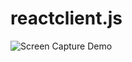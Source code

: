 # reactclient.js

<!--
[FHIRcast](http://fhircast.org/) WebSocket client prototype in React.

The implementation is based on the WebSocket channel proposal described in [FHIRcast sandbox](https://github.com/fhircast/sandbox.js).
-->

![Screen Capture Demo](https://github.com/akalliokoski/fhircast-websocket-demo/blob/develop/doc/fhircast-dwv-prototype.gif)

<!--
## Get started
-->

<!--
##### Install yarn
[yarn](https://yarnpkg.com/lang/en/) is a fast, reliable, and secure dependency management tool. [Installation instructions](https://yarnpkg.com/en/docs/install#mac-stable) for  your particular platform can be found [in the official documentation](https://yarnpkg.com/en/docs/install#mac-stable).
-->
<!--
##### Running on localhost:3000
```
git clone https://github.com/fhircast/reactclient.js.git
yarn install
yarn start
```
-->
<!--
##### Running two clients on different ports
```
PORT=3006 yarn start
PORT=3007 yarn start
```
-->

<!--
## Online Demo

| App      | URL                                         | Notes                                                                                                               |
| -------- | ------------------------------------------- | ------------------------------------------------------------------------------------------------------------------- |
| Client 1 | https://fhircast.z6.web.core.windows.net/   |                                                                                                                     |
| Client 2 | https://fhircast2.z19.web.core.windows.net/ |                                                                                                                     |
| Hub      | https://fhircast-ws.azurewebsites.net/      | [Fork](https://github.com/akalliokoski/sandbox.js) of [fhircast/sandbox.js](https://github.com/fhircast/sandbox.js) |
-->

<!--
##### Known issues with the online demo
* ~~**Hub:** Published event is sent also to the WebSocket the event was published from.~~ :white_check_mark: Fixed in [the forked sandbox.js](https://github.com/akalliokoski/sandbox.js/commit/cf88e090738ea94ff0519f48096a3f594d305ca1).
* **Hub:** Subscribed topic is ignored when published event is sent to WebSocket client.
-->
<!--
###### This project was bootstrapped with [Create React App](https://github.com/facebook/create-react-app).
-->
